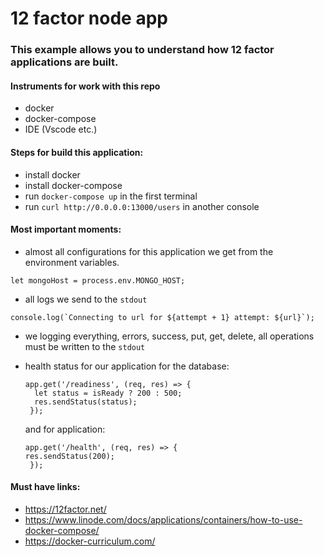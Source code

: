 # 12 factor node app

### This example allows you to understand how 12 factor applications are built.

#### Instruments for work with this repo
  - docker 
  - docker-compose
  - IDE (Vscode etc.)

#### Steps for build this application:

- install docker
- install docker-compose
- run `docker-compose up` in  the first terminal
- run `curl http://0.0.0.0:13000/users` in another console

#### Most important moments:

  - almost all configurations for this application we get from the  environment variables.
```
let mongoHost = process.env.MONGO_HOST;
```
  - all logs we send to the `stdout`

  ```
  console.log(`Connecting to url for ${attempt + 1} attempt: ${url}`);
  ```
  - we logging everything, errors, success, put, get, delete, all operations must be written to the `stdout`
  
  - health status for our application
    for the database:
    ```
    app.get('/readiness', (req, res) => {
      let status = isReady ? 200 : 500;
      res.sendStatus(status);
     });
    ```
    and for application:
    ```
    app.get('/health', (req, res) => {
    res.sendStatus(200);
     });
    ```

#### Must have links:

  - https://12factor.net/
  - https://www.linode.com/docs/applications/containers/how-to-use-docker-compose/
  - https://docker-curriculum.com/